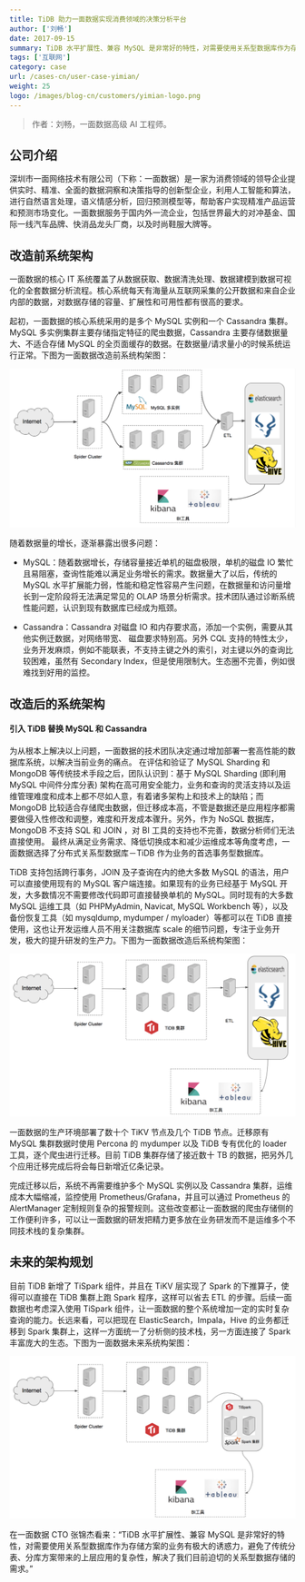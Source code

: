 ```yaml
---
title: TiDB 助力一面数据实现消费领域的决策分析平台
author: ['刘畅']
date: 2017-09-15
summary: TiDB 水平扩展性、兼容 MySQL 是非常好的特性，对需要使用关系型数据库作为存储方案的业务有极大的诱惑力，避免了传统分表、分库方案带来的上层应用的复杂性，解决了我们目前迫切的关系型数据存储的需求。
tags: ['互联网']
category: case
url: /cases-cn/user-case-yimian/
weight: 25
logo: /images/blog-cn/customers/yimian-logo.png
---
```


>作者：刘畅，一面数据高级 AI 工程师。

## 公司介绍

深圳市一面网络技术有限公司（下称：一面数据）是一家为消费领域的领导企业提供实时、精准、全面的数据洞察和决策指导的创新型企业，利用人工智能和算法，进行自然语言处理，语义情感分析，回归预测模型等，帮助客户实现精准产品运营和预测市场变化。一面数据服务于国内外一流企业，包括世界最大的对冲基金、国际一线汽车品牌、快消品龙头厂商，以及时尚鞋服大牌等。

## 改造前系统架构

一面数据的核心 IT 系统覆盖了从数据获取、数据清洗处理、数据建模到数据可视化的全套数据分析流程。核心系统每天有海量从互联网采集的公开数据和来自企业内部的数据，对数据存储的容量、扩展性和可用性都有很高的要求。

起初，一面数据的核心系统采用的是多个 MySQL 实例和一个 Cassandra 集群。MySQL 多实例集群主要存储指定特征的爬虫数据，Cassandra 主要存储数据量大、不适合存储 MySQL 的全页面缓存的数据。在数据量/请求量小的时候系统运行正常。下图为一面数据改造前系统构架图：

![](media/user-case-yimian/1.png)


随着数据量的增长，逐渐暴露出很多问题：

* MySQL：随着数据增长，存储容量接近单机的磁盘极限，单机的磁盘 IO 繁忙且易阻塞，查询性能难以满足业务增长的需求。数据量大了以后，传统的 MySQL 水平扩展能力弱，性能和稳定性容易产生问题，在数据量和访问量增长到一定阶段将无法满足常见的 OLAP 场景分析需求。技术团队通过诊断系统性能问题，认识到现有数据库已经成为瓶颈。

* Cassandra：Cassandra 对磁盘 IO 和内存要求高，添加一个实例，需要从其他实例迁数据，对网络带宽、 磁盘要求特别高。另外 CQL 支持的特性太少，业务开发麻烦，例如不能联表，不支持主键之外的索引，对主键以外的查询比较困难，虽然有 Secondary Index，但是使用限制大。生态圈不完善，例如很难找到好用的监控。

## 改造后的系统架构 

#### 引入 TiDB 替换 MySQL 和 Cassandra 

为从根本上解决以上问题，一面数据的技术团队决定通过增加部署一套高性能的数据库系统，以解决当前业务的痛点。 在评估和验证了 MySQL Sharding 和 MongoDB 等传统技术手段之后，团队认识到：基于 MySQL Sharding (即利用 MySQL 中间件分库分表) 架构在高可用安全能力，业务和查询的灵活支持以及运维管理难度和成本上都不尽如人意，有着诸多架构上和技术上的缺陷；而 MongoDB 比较适合存储爬虫数据，但迁移成本高，不管是数据还是应用程序都需要做侵入性修改和调整，难度和开发成本骤升。另外，作为 NoSQL 数据库，MongoDB 不支持 SQL 和 JOIN ，对 BI 工具的支持也不完善，数据分析师们无法直接使用。 最终从满足业务需求、降低切换成本和减少运维成本等角度考虑，一面数据选择了分布式关系型数据库－TiDB 作为业务的首选事务型数据库。

TiDB 支持包括跨行事务，JOIN 及子查询在内的绝大多数 MySQL 的语法，用户可以直接使用现有的 MySQL 客户端连接。如果现有的业务已经基于 MySQL 开发，大多数情况不需要修改代码即可直接替换单机的 MySQL。同时现有的大多数 MySQL 运维工具（如 PHPMyAdmin, Navicat, MySQL Workbench 等），以及备份恢复工具（如 mysqldump, mydumper / myloader）等都可以在 TiDB 直接使用，这也让开发运维人员不用关注数据库 scale 的细节问题，专注于业务开发，极大的提升研发的生产力。下图为一面数据改造后系统构架图：

![](media/user-case-yimian/2.png)

一面数据的生产环境部署了数十个 TiKV 节点及几个 TiDB 节点。迁移原有 MySQL 集群数据时使用 Percona 的 mydumper 以及 TiDB 专有优化的 loader 工具，逐个爬虫进行迁移。目前 TiDB 集群存储了接近数十 TB 的数据，把另外几个应用迁移完成后将会每日新增近亿条记录。

完成迁移以后，系统不再需要维护多个 MySQL 实例以及 Cassandra 集群，运维成本大幅缩减，监控使用 Prometheus/Grafana，并且可以通过 Prometheus 的 AlertManager 定制规则复杂的报警规则。这些改变都让一面数据的爬虫存储侧的工作便利许多，可以让一面数据的研发把精力更多放在业务研发而不是运维多个不同技术栈的复杂集群。

## 未来的架构规划

目前 TiDB 新增了 TiSpark 组件，并且在 TiKV 层实现了 Spark 的下推算子，使得可以直接在 TiDB 集群上跑 Spark 程序，这样可以省去 ETL 的步骤。后续一面数据也考虑深入使用 TiSpark 组件，让一面数据的整个系统增加一定的实时复杂查询的能力。长远来看，可以把现在 ElasticSearch，Impala，Hive 的业务都迁移到 Spark 集群上，这样一方面统一了分析侧的技术栈，另一方面连接了 Spark 丰富庞大的生态。下图为一面数据未来系统构架图：

![](media/user-case-yimian/3.png)

在一面数据 CTO 张锦杰看来：“TiDB 水平扩展性、兼容 MySQL 是非常好的特性，对需要使用关系型数据库作为存储方案的业务有极大的诱惑力，避免了传统分表、分库方案带来的上层应用的复杂性，解决了我们目前迫切的关系型数据存储的需求。”


